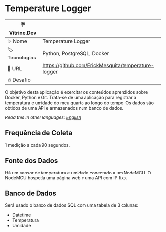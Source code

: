# Temperature Logger

| :placard: Vitrine.Dev |     |
| -------------  | --- |
| :sparkles: Nome        | Temperature Logger
| :label: Tecnologias | Python, PostgreSQL, Docker
| :rocket: URL         | https://github.com/ErickMesquita/temperature-logger
| :fire: Desafio     | 

O objetivo desta aplicação é exercitar os conteúdos aprendidos sobre Docker, Python e Git. Trata-se de uma aplicação para registrar a temperatura e umidade do meu quarto ao longo do tempo. Os dados são obtidos de uma API e armazenados num banco de dados.

*Read this in other languages: [English](README.en-US.md)*

## Frequência de Coleta

1 medição a cada 90 segundos.

## Fonte dos Dados

Há um sensor de temperatura e umidade conectado a um NodeMCU. O NodeMCU hospeda uma página web e uma API com IP fixo.

## Banco de Dados

Será usado o banco de dados SQL com uma tabela de 3 colunas:
 - Datetime
 - Temperatura
 - Umidade
